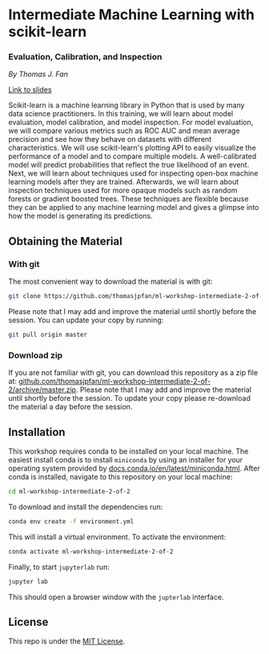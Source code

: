 # Intermediate Machine Learning with scikit-learn
### Evaluation, Calibration, and Inspection

*By Thomas J. Fan*

[Link to slides](https://thomasjpfan.github.io/ml-workshop-intermediate-2-of-2/)

Scikit-learn is a machine learning library in Python that is used by many data science practitioners. In this training, we will learn about model evaluation, model calibration, and model inspection. For model evaluation, we will compare various metrics such as ROC AUC and mean average precision and see how they behave on datasets with different characteristics. We will use scikit-learn's plotting API to easily visualize the performance of a model and to compare multiple models. A well-calibrated model will predict probabilities that reflect the true likelihood of an event. Next, we will learn about techniques used for inspecting open-box machine learning models after they are trained. Afterwards, we will learn about inspection techniques used for more opaque models such as random forests or gradient boosted trees. These techniques are flexible because they can be applied to any machine learning model and gives a glimpse into how the model is generating its predictions.

## Obtaining the Material

### With git

The most convenient way to download the material is with git:

```bash
git clone https://github.com/thomasjpfan/ml-workshop-intermediate-2-of-2
```

Please note that I may add and improve the material until shortly before the session. You can update your copy by running:

```bash
git pull origin master
```

### Download zip

If you are not familiar with git, you can download this repository as a zip file at: [github.com/thomasjpfan/ml-workshop-intermediate-2-of-2/archive/master.zip](https://github.com/thomasjpfan/ml-workshop-intermediate-2-of-2/archive/master.zip). Please note that I may add and improve the material until shortly before the session. To update your copy please re-download the material a day before the session.

## Installation

This workshop requires conda to be installed on your local machine. The easiest install conda is to install `miniconda` by using an installer for your operating system provided by [docs.conda.io/en/latest/miniconda.html](https://docs.conda.io/en/latest/miniconda.html). After conda is installed, navigate to this repository on your local machine:

```bash
cd ml-workshop-intermediate-2-of-2
```

To download and install the dependencies run:

```bash
conda env create -f environment.yml
```

This will install a virtual environment. To activate the environment:

```bash
conda activate ml-workshop-intermediate-2-of-2
```

Finally, to start `jupyterlab` run:

```bash
jupyter lab
```

This should open a browser window with the `jupterlab` interface.

## License

This repo is under the [MIT License](LICENSE).
